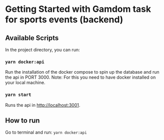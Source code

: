 # Getting Started with Gamdom task for sports events (backend)

## Available Scripts

In the project directory, you can run:

### `yarn docker:api`

Run the installation of the docker compose to spin up the database and run the api in PORT 3000.
Note: For this you need to have docker installed on your local machine.

### `yarn start`

Runs the api in [http://localhost:3001](http://localhost:3001).


## How to run

Go to terminal and run:
`yarn docker:api`
